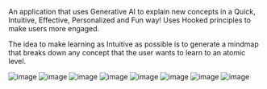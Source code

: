An application that uses Generative AI to explain new concepts in a Quick, Intuitive, Effective, Personalized and Fun way!
Uses Hooked principles to make users more engaged.

The idea to make learning as Intuitive as possible is to generate a mindmap that breaks down any concept that the user wants to learn to an atomic level.

![image](https://github.com/user-attachments/assets/eca6dadb-6d34-4230-9f1c-59aad89c05d0)
![image](https://github.com/user-attachments/assets/85107df9-60c1-4ba2-b2ac-7b0571da1a22)
![image](https://github.com/user-attachments/assets/eb7152c0-8b4f-4afb-abf7-9e787e4e9fad)
![image](https://github.com/user-attachments/assets/89d51c97-8ed6-49b5-bb72-87568a61aa8e)
![image](https://github.com/user-attachments/assets/547eb17d-8742-4726-b742-d5e2a887a33a)
![image](https://github.com/user-attachments/assets/a0dc88ca-d318-4fdf-be6b-b11563d5ca41)
![image](https://github.com/user-attachments/assets/00d54686-1da0-45ef-abf4-ee0b35429094)
![image](https://github.com/user-attachments/assets/5d9110f8-a9eb-4965-a10b-4c8d7f626def)
